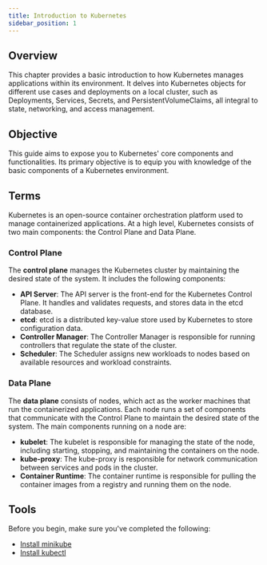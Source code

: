 ```yaml
---
title: Introduction to Kubernetes
sidebar_position: 1
---
```

## Overview
This chapter provides a basic introduction to how Kubernetes manages applications within its environment. It delves into Kubernetes objects for different use cases and deployments on a local cluster, such as Deployments, Services, Secrets, and PersistentVolumeClaims, all integral to state, networking, and access management. 

## Objective
This guide aims to expose you to Kubernetes' core components and functionalities. Its primary objective is to equip you with knowledge of the basic components of a Kubernetes environment.

## Terms
Kubernetes is an open-source container orchestration platform used to manage containerized applications. At a high level, Kubernetes consists of two main components: the Control Plane and Data Plane.

### Control Plane
The **control plane** manages the Kubernetes cluster by maintaining the desired state of the system. It includes the following components:

- **API Server**: The API server is the front-end for the Kubernetes Control Plane. It handles and validates requests, and stores data in the etcd database.
- **etcd**: etcd is a distributed key-value store used by Kubernetes to store configuration data.
- **Controller Manager**: The Controller Manager is responsible for running controllers that regulate the state of the cluster.
- **Scheduler**: The Scheduler assigns new workloads to nodes based on available resources and workload constraints.

### Data Plane
The **data plane** consists of nodes, which act as the worker machines that run the containerized applications. Each node runs a set of components that communicate with the Control Plane to maintain the desired state of the system. The main components running on a node are:

- **kubelet**: The kubelet is responsible for managing the state of the node, including starting, stopping, and maintaining the containers on the node.
- **kube-proxy**: The kube-proxy is responsible for network communication between services and pods in the cluster.
- **Container Runtime**: The container runtime is responsible for pulling the container images from a registry and running them on the node.

## Tools
Before you begin, make sure you've completed the following:

* [Install minikube](https://minikube.sigs.k8s.io/docs/)
* [Install kubectl](https://kubernetes.io/docs/tasks/tools/#kubectl)